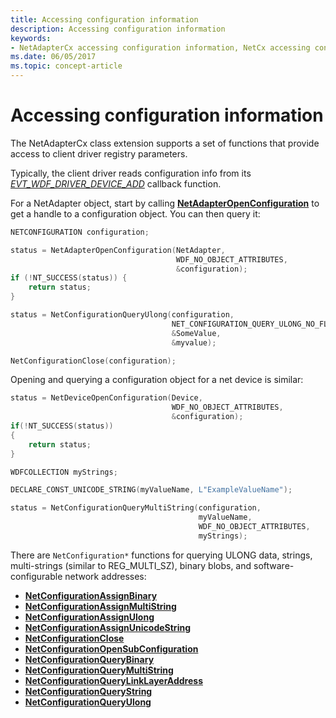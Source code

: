 ```yaml
---
title: Accessing configuration information
description: Accessing configuration information
keywords:
- NetAdapterCx accessing configuration information, NetCx accessing configuration information
ms.date: 06/05/2017
ms.topic: concept-article
---
```


# Accessing configuration information

The NetAdapterCx class extension supports a set of functions that provide access to client driver registry parameters.

Typically, the client driver reads configuration info from its [*EVT_WDF_DRIVER_DEVICE_ADD*](/windows-hardware/drivers/ddi/wdfdriver/nc-wdfdriver-evt_wdf_driver_device_add) callback function.

For a NetAdapter object, start by calling [**NetAdapterOpenConfiguration**](/windows-hardware/drivers/ddi/netadapter/nf-netadapter-netadapteropenconfiguration) to get a handle to a configuration object.  You can then query it:

```C++
NETCONFIGURATION configuration;

status = NetAdapterOpenConfiguration(NetAdapter, 
                                     WDF_NO_OBJECT_ATTRIBUTES, 
                                     &configuration);
if (!NT_SUCCESS(status)) {
    return status;
}

status = NetConfigurationQueryUlong(configuration, 
                                    NET_CONFIGURATION_QUERY_ULONG_NO_FLAGS, 
                                    &SomeValue, 
                                    &myvalue);

NetConfigurationClose(configuration);
```

Opening and querying a configuration object for a net device is similar:

```C++
status = NetDeviceOpenConfiguration(Device, 
                                    WDF_NO_OBJECT_ATTRIBUTES, 
                                    &configuration);
if(!NT_SUCCESS(status))
{
    return status;
}

WDFCOLLECTION myStrings;

DECLARE_CONST_UNICODE_STRING(myValueName, L"ExampleValueName");

status = NetConfigurationQueryMultiString(configuration,
                                          myValueName,
                                          WDF_NO_OBJECT_ATTRIBUTES,
                                          myStrings);
```

There are `NetConfiguration*` functions for querying ULONG data, strings, multi-strings (similar to REG_MULTI_SZ), binary blobs, and software-configurable network addresses:

* [**NetConfigurationAssignBinary**](/windows-hardware/drivers/ddi/netconfiguration/nf-netconfiguration-netconfigurationassignbinary)
* [**NetConfigurationAssignMultiString**](/windows-hardware/drivers/ddi/netconfiguration/nf-netconfiguration-netconfigurationassignmultistring)
* [**NetConfigurationAssignUlong**](/windows-hardware/drivers/ddi/netconfiguration/nf-netconfiguration-netconfigurationassignulong)
* [**NetConfigurationAssignUnicodeString**](/windows-hardware/drivers/ddi/netconfiguration/nf-netconfiguration-netconfigurationassignunicodestring)
* [**NetConfigurationClose**](/windows-hardware/drivers/ddi/netconfiguration/nf-netconfiguration-netconfigurationclose)
* [**NetConfigurationOpenSubConfiguration**](/windows-hardware/drivers/ddi/netconfiguration/nf-netconfiguration-netconfigurationopensubconfiguration)
* [**NetConfigurationQueryBinary**](/windows-hardware/drivers/ddi/netconfiguration/nf-netconfiguration-netconfigurationquerybinary)
* [**NetConfigurationQueryMultiString**](/windows-hardware/drivers/ddi/netconfiguration/nf-netconfiguration-netconfigurationquerymultistring)
* [**NetConfigurationQueryLinkLayerAddress**](/windows-hardware/drivers/ddi/netconfiguration/nf-netconfiguration-netconfigurationquerylinklayeraddress)
* [**NetConfigurationQueryString**](/windows-hardware/drivers/ddi/netconfiguration/nf-netconfiguration-netconfigurationquerystring)
* [**NetConfigurationQueryUlong**](/windows-hardware/drivers/ddi/netconfiguration/nf-netconfiguration-netconfigurationqueryulong)
